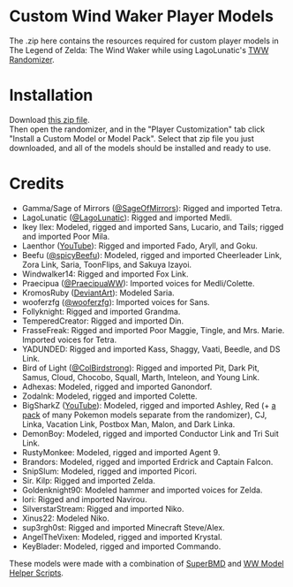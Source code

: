# Custom Wind Waker Player Models
The .zip here contains the resources required for custom player models in The Legend of Zelda: The Wind Waker while using LagoLunatic's [TWW Randomizer](https://github.com/LagoLunatic/wwrando).

# Installation
Download [this zip file](https://github.com/Sage-of-Mirrors/Custom-Wind-Waker-Player-Models/archive/master.zip).  
Then open the randomizer, and in the "Player Customization" tab click "Install a Custom Model or Model Pack". Select that zip file you just downloaded, and all of the models should be installed and ready to use.  

# Credits
* Gamma/Sage of Mirrors ([@SageOfMirrors](https://twitter.com/SageOfMirrors)): Rigged and imported Tetra.
* LagoLunatic ([@LagoLunatic](https://twitter.com/LagoLunatic)): Rigged and imported Medli.
* Ikey Ilex: Modeled, rigged and imported Sans, Lucario, and Tails; rigged and imported Poor Mila.
* Laenthor ([YouTube](https://www.youtube.com/@Laenthor)): Rigged and imported Fado, Aryll, and Goku.
* Beefu ([@spicyBeefu](https://twitter.com/spicyBeefu)): Modeled, rigged and imported Cheerleader Link, Zora Link, Saria, ToonFlips, and Sakuya Izayoi.
* Windwalker14: Rigged and imported Fox Link.
* Praecipua ([@PraecipuaWW](https://twitter.com/PraecipuaWW)): Imported voices for Medli/Colette.
* KromosRuby ([DeviantArt](https://www.deviantart.com/kromosruby)): Modeled Saria.
* wooferzfg ([@wooferzfg](https://twitter.com/wooferzfg)): Imported voices for Sans.
* Follyknight: Rigged and imported Grandma.
* TemperedCreator: Rigged and imported Din.
* FrasseFreak: Rigged and imported Poor Maggie, Tingle, and Mrs. Marie. Imported voices for Tetra.
* YADUNDED: Rigged and imported Kass, Shaggy, Vaati, Beedle, and DS Link.
* Bird of Light ([@ColBirdstrong](https://twitter.com/ColBirdstrong)): Rigged and imported Pit, Dark Pit, Samus, Cloud, Chocobo, Squall, Marth, Inteleon, and Young Link.
* Adhexas: Modeled, rigged and imported Ganondorf.
* ZodaInk: Modeled, rigged and imported Colette.
* BigSharkZ ([YouTube](https://www.youtube.com/BigSharkZ)): Modeled, rigged and imported Ashley, Red (+ [a pack](https://gamebanana.com/skins/175198) of many Pokemon models separate from the randomizer), CJ, Linka, Vacation Link, Postbox Man, Malon, and Dark Linka.
* DemonBoy: Modeled, rigged and imported Conductor Link and Tri Suit Link.
* RustyMonkee: Modeled, rigged and imported Agent 9.
* Brandors: Modeled, rigged and imported Erdrick and Captain Falcon.
* SnipSlum: Modeled, rigged and imported Picori.
* Sir. Kilp: Rigged and imported Zelda.
* Goldenknight90: Modeled hammer and imported voices for Zelda.
* lori: Rigged and imported Navirou.
* SilverstarStream: Rigged and imported Niko.
* Xinus22: Modeled Niko.
* sup3rgh0st: Rigged and imported Minecraft Steve/Alex.
* AngelTheVixen: Modeled, rigged and imported Krystal.
* KeyBlader: Modeled, rigged and imported Commando.

These models were made with a combination of [SuperBMD](https://github.com/Sage-of-Mirrors/SuperBMD) and [WW Model Helper Scripts](https://github.com/LagoLunatic/ww_model_helpers/blob/master/README.md).

